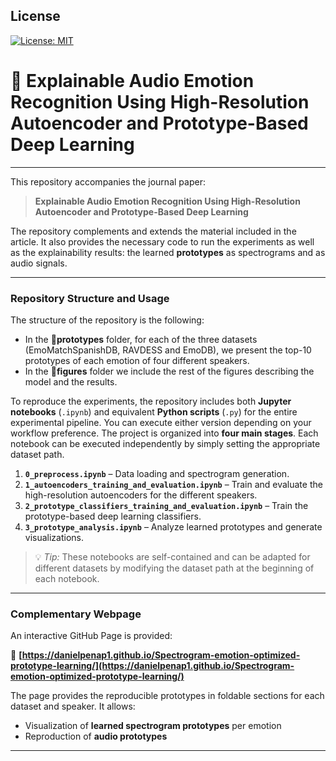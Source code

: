 ## License
[![License: MIT](https://img.shields.io/badge/License-MIT-yellow.svg)](https://opensource.org/licenses/MIT)

# 📄 Explainable Audio Emotion Recognition Using High-Resolution Autoencoder and Prototype-Based Deep Learning

---

This repository accompanies the journal paper:

> **Explainable Audio Emotion Recognition Using High-Resolution Autoencoder and Prototype-Based Deep Learning**  

The repository complements and extends the material included in the article. It also provides the necessary code to run the experiments as well as the explainability results: the learned **prototypes** as spectrograms and as audio signals.

---

### Repository Structure and Usage

The structure of the repository is the following:

- In the 📂**prototypes** folder, for each of the three datasets (EmoMatchSpanishDB, RAVDESS and EmoDB), we present the top-10 prototypes of each emotion of four different speakers.
- In the 📂**figures** folder we include the rest of the figures describing the model and the results.

To reproduce the experiments, the repository includes both **Jupyter notebooks** (`.ipynb`) and equivalent **Python scripts** (`.py`) for the entire experimental pipeline. You can execute either version depending on your workflow preference. The project is organized into **four main stages**. Each notebook can be executed independently by simply setting the appropriate dataset path.

1. **`0_preprocess.ipynb`** – Data loading and spectrogram generation.
2. **`1_autoencoders_training_and_evaluation.ipynb`** – Train and evaluate the high-resolution autoencoders for the different speakers.
3. **`2_prototype_classifiers_training_and_evaluation.ipynb`** – Train the prototype-based deep learning classifiers.
4. **`3_prototype_analysis.ipynb`** – Analyze learned prototypes and generate visualizations.

> 💡 *Tip:* These notebooks are self-contained and can be adapted for different datasets by modifying the dataset path at the beginning of each notebook.

---

### Complementary Webpage

An interactive GitHub Page is provided:

🔗 **[https://danielpenap1.github.io/Spectrogram-emotion-optimized-prototype-learning/](https://danielpenap1.github.io/Spectrogram-emotion-optimized-prototype-learning/)**

The page provides the reproducible prototypes in foldable sections for each dataset and speaker. It allows:
- Visualization of **learned spectrogram prototypes** per emotion
- Reproduction of **audio prototypes**  

---